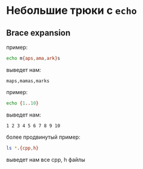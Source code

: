 # Небольшие трюки с `echo`

## Brace expansion

пример:

```bash
echo m{aps,ama,ark}s
```

выведет нам:

`maps,mamas,marks`

пример:

```bash
echo {1..10}
```

выведет нам:

`1 2 3 4 5 6 7 8 9 10`

более продвинутый пример:

```bash
ls *.{cpp,h}
```

выведет нам все cpp, h файлы
